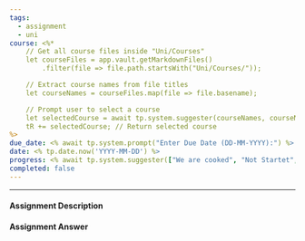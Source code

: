 ```yaml
---
tags:
  - assignment
  - uni
course: <%*
    // Get all course files inside "Uni/Courses"
    let courseFiles = app.vault.getMarkdownFiles()
        .filter(file => file.path.startsWith("Uni/Courses/"));

    // Extract course names from file titles
    let courseNames = courseFiles.map(file => file.basename);

    // Prompt user to select a course
    let selectedCourse = await tp.system.suggester(courseNames, courseNames);
    tR += selectedCourse; // Return selected course
%>
due_date: <% await tp.system.prompt("Enter Due Date (DD-MM-YYYY):") %>
date: <% tp.date.now('YYYY-MM-DD') %>
progress: <% await tp.system.suggester(["We are cooked", "Not Startet", "25%", "50%", "75%", "95%",],["We are cooked", "Not Startet", "25%", "50%", "75%", "95%",]) %>
completed: false
---
```

--- 
#### Assignment Description


#### Assignment Answer